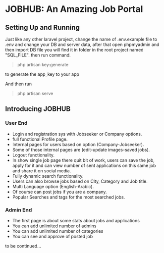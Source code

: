


# JOBHUB: An Amazing Job Portal  


## Setting Up and Running

Just like any other laravel project, change the name of .env.example file to .env and change your DB and server data, after that open phpmyadmin and then import DB file you will find it in folder in the root project named "SQL_FILE". then run command. 



> php artisan key:generate



to generate the app_key to your app

And then run 



> php artisan serve




## Introducing JOBHUB

### User End


- Login and registration sys with Jobseeker or Company options.   
- full functional Profile page.
- Internal pages for users based on option (Company-Jobseeker).
- Some of those internal pages are (edit-update images-saved jobs).
- Logout functionality.
- In show single job page there quit bit of work, users can save the job, apply for it and can view number of sent applications on this same job and share it on social media.
- Fully dynamic search functionality.
- Users can also browse jobs based on City, Category and Job title.
- Multi Language option (English-Arabic).
- Of course can post jobs if you are a company.
- Popular Searches and tags for the most searched jobs.


### Admin End

- The first page is about some stats about jobs and applications
- You can add unlimited number of admins
- You can add unlimited number of categories
- You can see and approve of posted job
   


to be continued...  
